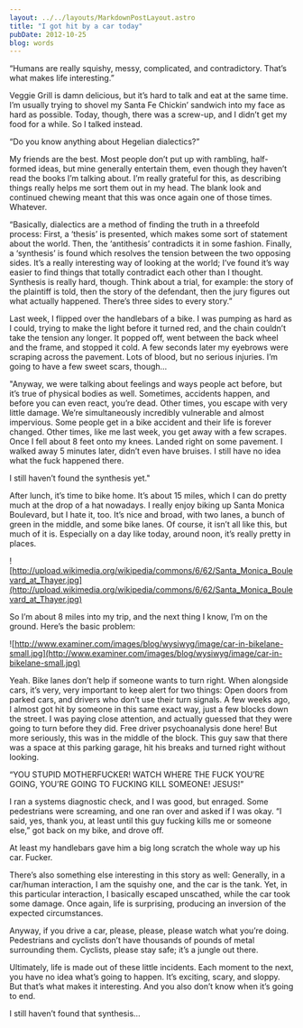 ```yaml
---
layout: ../../layouts/MarkdownPostLayout.astro
title: "I got hit by a car today"
pubDate: 2012-10-25
blog: words
---
```



“Humans are really squishy, messy, complicated, and contradictory. That’s what makes life interesting.”

Veggie Grill is damn delicious, but it’s hard to talk and eat at the same time. I’m usually trying to shovel my Santa Fe Chickin’ sandwich into my face as hard as possible. Today, though, there was a screw-up, and I didn’t get my food for a while. So I talked instead.

“Do you know anything about Hegelian dialectics?”

My friends are the best. Most people don’t put up with rambling, half-formed ideas, but mine generally entertain them, even though they haven’t read the books I’m talking about. I’m really grateful for this, as describing things really helps me sort them out in my head. The blank look and continued chewing meant that this was once again one of those times. Whatever.

“Basically, dialectics are a method of finding the truth in a threefold process: First, a ‘thesis’ is presented, which makes some sort of statement about the world. Then, the ‘antithesis’ contradicts it in some fashion. Finally, a ‘synthesis’ is found which resolves the tension between the two opposing sides. It’s a really interesting way of looking at the world; I’ve found it’s way easier to find things that totally contradict each other than I thought. Synthesis is really hard, though. Think about a trial, for example: the story of the plaintiff is told, then the story of the defendant, then the jury figures out what actually happened. There’s three sides to every story.”

Last week, I flipped over the handlebars of a bike. I was pumping as hard as I could, trying to make the light before it turned red, and the chain couldn’t take the tension any longer. It popped off, went between the back wheel and the frame, and stopped it cold. A few seconds later my eyebrows were scraping across the pavement. Lots of blood, but no serious injuries. I’m going to have a few sweet scars, though…

"Anyway, we were talking about feelings and ways people act before, but it’s true of physical bodies as well. Sometimes, accidents happen, and before you can even react, you’re dead. Other times, you escape with very little damage. We’re simultaneously incredibly vulnerable and almost impervious. Some people get in a bike accident and their life is forever changed. Other times, like me last week, you get away with a few scrapes. Once I fell about 8 feet onto my knees. Landed right on some pavement. I walked away 5 minutes later, didn’t even have bruises. I still have no idea what the fuck happened there.

I still haven’t found the synthesis yet."

After lunch, it’s time to bike home. It’s about 15 miles, which I can do pretty much at the drop of a hat nowadays. I really enjoy biking up Santa Monica Boulevard, but I hate it, too. It’s nice and broad, with two lanes, a bunch of green in the middle, and some bike lanes. Of course, it isn’t all like this, but much of it is. Especially on a day like today, around noon, it’s really pretty in places.

![http://upload.wikimedia.org/wikipedia/commons/6/62/Santa_Monica_Boulevard_at_Thayer.jpg](http://upload.wikimedia.org/wikipedia/commons/6/62/Santa_Monica_Boulevard_at_Thayer.jpg)

So I’m about 8 miles into my trip, and the next thing I know, I’m on the ground. Here’s the basic problem:

![http://www.examiner.com/images/blog/wysiwyg/image/car-in-bikelane-small.jpg](http://www.examiner.com/images/blog/wysiwyg/image/car-in-bikelane-small.jpg)

Yeah. Bike lanes don’t help if someone wants to turn right. When alongside cars, it’s very, very important to keep alert for two things: Open doors from parked cars, and drivers who don’t use their turn signals. A few weeks ago, I almost got hit by someone in this same exact way, just a few blocks down the street. I was paying close attention, and actually guessed that they were going to turn before they did. Free driver psychoanalysis done here! But more seriously, this was in the middle of the block. This guy saw that there was a space at this parking garage, hit his breaks and turned right without looking.

“YOU STUPID MOTHERFUCKER! WATCH WHERE THE FUCK YOU’RE GOING, YOU’RE GOING TO FUCKING KILL SOMEONE! JESUS!”

I ran a systems diagnostic check, and I was good, but enraged. Some pedestrians were screaming, and one ran over and asked if I was okay. “I said, yes, thank you, at least until this guy fucking kills me or someone else,” got back on my bike, and drove off.

At least my handlebars gave him a big long scratch the whole way up his car. Fucker.

There’s also something else interesting in this story as well: Generally, in a car/human interaction, I am the squishy one, and the car is the tank. Yet, in this particular interaction, I basically escaped unscathed, while the car took some damage. Once again, life is surprising, producing an inversion of the expected circumstances.

Anyway, if you drive a car, please, please, please watch what you’re doing. Pedestrians and cyclists don’t have thousands of pounds of metal surrounding them. Cyclists, please stay safe; it’s a jungle out there.

Ultimately, life is made out of these little incidents. Each moment to the next, you have no idea what’s going to happen. It’s exciting, scary, and sloppy. But that’s what makes it interesting. And you also don’t know when it’s going to end.

I still haven’t found that synthesis…
